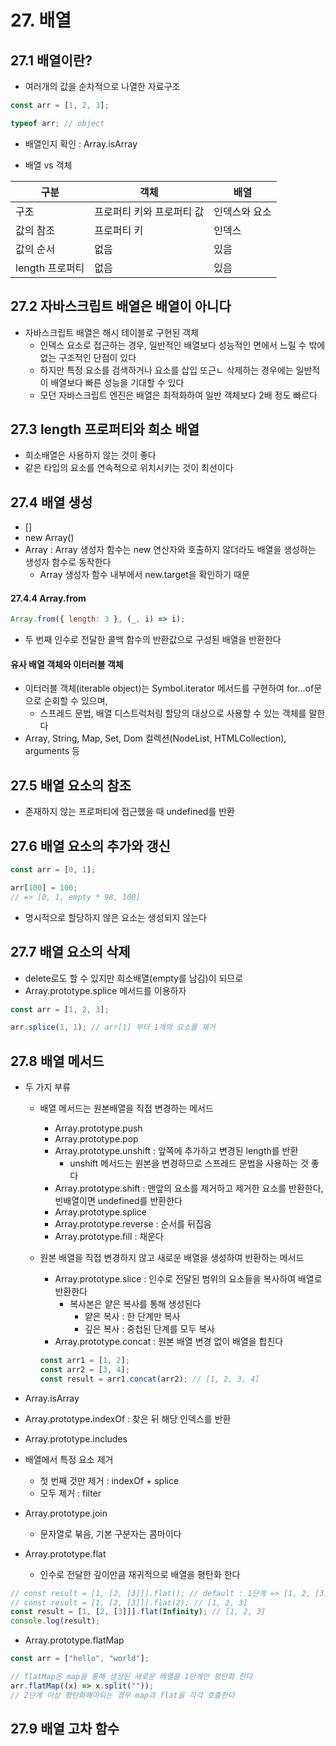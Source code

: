 # 27. 배열

## 27.1 배열이란?

- 여러개의 값을 순차적으로 나열한 자료구조

```js
const arr = [1, 2, 3];

typeof arr; // object
```

- 배열인지 확인 : Array.isArray

- 배열 vs 객체

| 구분            | 객체                      | 배열          |
| --------------- | ------------------------- | ------------- |
| 구조            | 프로퍼티 키와 프로퍼티 값 | 인덱스와 요소 |
| 값의 참조       | 프로퍼티 키               | 인덱스        |
| 값의 순서       | 없음                      | 있음          |
| length 프로퍼티 | 없음                      | 있음          |

## 27.2 자바스크립트 배열은 배열이 아니다

- 자바스크립트 배열은 해시 테이블로 구현된 객체
  - 인덱스 요소로 접근하는 경우, 일반적인 배열보다 성능적인 면에서 느릴 수 밖에 없는 구조적인 단점이 있다
  - 하지만 특정 요소를 검색하거나 요소를 삽입 또근ㄴ 삭제하는 경우에는 일반적이 배열보다 빠른 성능을 기대할 수 있다
  - 모던 자바스크립트 엔진은 배열은 최적화하여 일반 객체보다 2배 정도 빠르다

## 27.3 length 프로퍼티와 희소 배열

- 희소배열은 사용하지 않는 것이 좋다
- 같은 타입의 요소를 연속적으로 위치시키는 것이 최선이다

## 27.4 배열 생성

- []
- new Array()
- Array : Array 생성자 함수는 new 연산자와 호출하지 않더라도 배열을 생성하는 생성자 함수로 동작한다
  - Array 생성자 함수 내부에서 new.target을 확인하기 때문

#### 27.4.4 Array.from

```js
Array.from({ length: 3 }, (_, i) => i);
```

- 두 번째 인수로 전달한 콜백 함수의 반환값으로 구성된 배열을 반환한다

#### 유사 배열 객체와 이터러블 객체

- 이터러블 객체(iterable object)는 Symbol.iterator 메서드를 구현하여 for...of문으로 순회할 수 있으며,
  - 스프레드 문법, 배열 디스트럭처링 할당의 대상으로 사용할 수 있는 객체를 말한다
- Array, String, Map, Set, Dom 컬렉션(NodeList, HTMLCollection), arguments 등

## 27.5 배열 요소의 참조

- 존재하지 않는 프로퍼티에 접근했을 때 undefined를 반환

## 27.6 배열 요소의 추가와 갱신

```js
const arr = [0, 1];

arr[100] = 100;
// => [0, 1, empty * 98, 100]
```

- 명시적으로 할당하지 않은 요소는 생성되지 않는다

## 27.7 배열 요소의 삭제

- delete로도 할 수 있지만 희소배열(empty를 남김)이 되므로
- Array.prototype.splice 메서드를 이용하자

```js
const arr = [1, 2, 3];

arr.splice(1, 1); // arr[1] 부터 1개의 요소를 제거
```

## 27.8 배열 메서드

- 두 가지 부류

  - 배열 메서드는 원본배열을 직접 변경하는 메서드

    - Array.prototype.push
    - Array.prototype.pop
    - Array.prototype.unshift : 앞쪽에 추가하고 변경된 length를 반환
      - unshift 메서드는 원본을 변경하므로 스프레드 문법을 사용하는 것 좋다
    - Array.prototype.shift : 맨앞의 요소를 제거하고 제거한 요소를 반환한다, 빈배열이면 undefined를 반환한다
    - Array.prototype.splice
    - Array.prototype.reverse : 순서를 뒤집음
    - Array.prototype.fill : 채운다

  - 원본 배열을 직접 변경하지 않고 새로운 배열을 생성하여 반환하는 메서드

    - Array.prototype.slice : 인수로 전달된 범위의 요소들을 복사하여 배열로 반환한다
      - 복사본은 얕은 복사를 통해 생성된다
        - 얕은 복사 : 한 단계만 복사
        - 깊은 복사 : 중첩된 단계를 모두 복사
    - Array.prototype.concat : 원본 배열 변경 없이 배열을 합친다

    ```js
    const arr1 = [1, 2];
    const arr2 = [3, 4];
    const result = arr1.concat(arr2); // [1, 2, 3, 4]
    ```

- Array.isArray
- Array.prototype.indexOf : 찾은 뒤 해당 인덱스를 반환
- Array.prototype.includes

- 배열에서 특정 요소 제거

  - 첫 번째 것만 제거 : indexOf + splice
  - 모두 제거 : filter

- Array.prototype.join

  - 문자열로 붂음, 기본 구분자는 콤마이다

- Array.prototype.flat
  - 인수로 전달한 깊이만큼 재귀적으로 배열을 평탄화 한다

```js
// const result = [1, [2, [3]]].flat(); // default : 1단계 => [1, 2, [3]]
// const result = [1, [2, [3]]].flat(2); // [1, 2, 3]
const result = [1, [2, [3]]].flat(Infinity); // [1, 2, 3]
console.log(result);
```

- Array.prototype.flatMap

```js
const arr = ["hello", "world"];

// flatMap은 map을 통해 생성된 새로운 배열을 1단계만 평탄화 한다
arr.flatMap((x) => x.split(""));
// 2단계 이상 평탄화해야되는 경우 map과 flat을 각각 호출한다
```

## 27.9 배열 고차 함수
